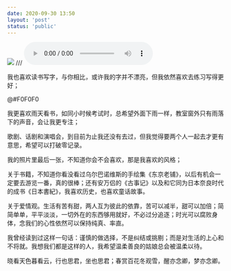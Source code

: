 ```yaml
---
date: 2020-09-30 13:50
layout: 'post'
status: 'public'
---
```

![](https://cdn.pixabay.com/photo/2017/01/28/11/44/take-it-easy-2015200_1280.jpg)
<audio src="https://inz.oss-cn-beijing.aliyuncs.com/Audios/128kbit/%E3%81%8D%E3%81%A3%E3%81%A8%E3%81%BE%E3%81%9F%E3%81%84%E3%81%A4%E3%81%8B.mp3"  autoplay loop></audio>
/// <audio src="https://pan.balmy.life/Cited/Audios/%E3%81%8D%E3%81%A3%E3%81%A8%E3%81%BE%E3%81%9F%E3%81%84%E3%81%A4%E3%81%8B.mp3" loop controls></audio>

<body>
<p>我也喜欢读书写字，与你相比，或许我的字并不漂亮，但我依然喜欢去练习写得更好；</p>@#F0F0F0
<p>我更喜欢雨天看书，如同小时候考试时，总希望外面下雨一样，教室窗外只有雨落下的声音，会让我更专注；</p>
<p>歌剧、话剧和演唱会，到目前为止我还没有去过，但我觉得要两个人一起去才更有意思，希望可以打破零记录。</p>
<p>我的照片里最后一张，不知道你会不会喜欢，那是我喜欢的风格；</p>
<p>关于书籍，不知道你看没看过乌尔巴诺维斯的手绘集《东京老铺》，以后有机会一定要去游览一番，真的很棒；还有安万侣的《古事记》以及和它同为日本奈良时代的成书《日本書紀》，我喜欢历史，也喜欢童话故事。</p>
<p>关于爱情观。生活有苦有甜，两人互为彼此的依靠，苦可以减半，甜可以加倍；简简单单，平平淡淡，一切外在的东西够用就好，不必过分追逐；时光可以腐败身体，念我们的心性依然可以保持纯真、率直。</p>
<p>我曾经读到过这样一句话：谨慎的做选择，不是纠结或挑剔；而是对生活的上心和不将就。我想我们都是这样的人，我希望温柔善良的姑娘总会被温柔以待。</p>
<P>晓看天色暮看云，行也思君，坐也思君；春赏百花冬观雪，醒亦念卿，梦亦念卿。</p>
</body>
</html>